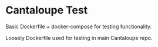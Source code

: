# Cantaloupe Test

Basic Dockerfile + docker-compose for testing functionality.

Loosely Dockerfile used for testing in main Cantaloupe repo.
